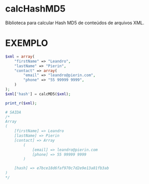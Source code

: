 # calcHashMD5
Biblioteca para calcular Hash MD5 de conteúdos de arquivos XML.

# EXEMPLO
```php
$xml = array(
    "firstName" => "Leandro",
    "lastName" => "Pierin",
    "contact" => array(
        "email" => "leandro@pierin.com",
        "phone" => "55 99999 9999",
    )
);
$xml['hash'] = calcMD5($xml);

print_r($xml);

# SAIDA
/*
Array
(
    [firstName] => Leandro
    [lastName] => Pierin
    [contact] => Array
        (
            [email] => leandro@pierin.com
            [phone] => 55 99999 9999
        )

    [hash] => e7bce18d6faf970c7d2e9e13a81fb3ab
)
*/
